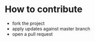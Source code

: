 How to contribute
=================

 - fork the project
 - apply updates against master branch
 - open a pull request
